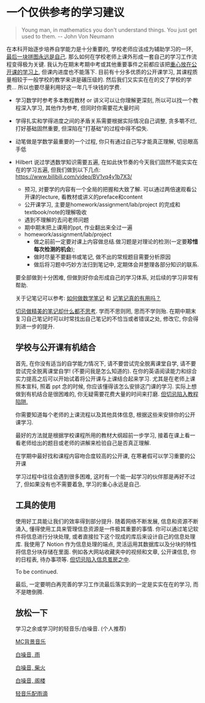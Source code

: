 # 一个仅供参考的学习建议

> Young man, in mathematics you don't understand things. You just get used to them. -- John Von Neumann

在本科开始逐步培养自学能力是十分重要的, 学校老师应该成为辅助学习的一环, <u>最后一块拼图永远是自己</u>. 那么如何在学校老师上课外形成一套自己的学习工作流程变得极为关键. 我认为在期末考期中考或其他重要事件之前都应该把<u>重心放在公开课的学习上</u>, 但课内进度也不能落下. 目前有十分多优质的公开课学习, 其课程质量相较于一般学校的教学来讲是碾压级的. 然后我们又实实在在的交了学校的学费... 所以也要尽量利用好这一年几千块钱的学费.

* 学习数学时参考多本教程教材 or 讲义可以让你理解更深刻, 所以可以找一个教程深入学习, 其他作为参考, 但同时你需要花大量时间

* 学得扎实和学得进度之间的矛盾关系需要根据实际情况自己调整, 贪多嚼不烂, 打好基础固然重要, 但深陷在"打基础"的过程中得不偿失. 

* 动笔做是学数学最重要的一个过程, 你只有通过自己写才能真正理解, 切忌眼高手低

* Hilbert 说过学透数学知识需要五遍, 在如此快节奏的今天我们固然不能实实在在的学习五遍, 但我们做到以下几点: https://www.bilibili.com/video/BV1vq4y1b7X3/

  * 预习, 对要学的内容有一个全局的把握和大致了解. 可以通过两倍速观看公开课的lecture, 看教材或讲义的preface和content
  * 公开课学习, 主要是homework/assignment/lab/project 的完成和textbook/note的理解吸收
  * 遇到不理解的去问老师问题
  * 期中期末把上课用的ppt, 作业翻出来全过一遍
  * homework/assignment/lab/project
    * 做之前前一定要对课上内容做总结.做习题是对理论的检测(一定要**珍惜每次检测的机会**);
    * 做时尽量不要翻书或笔记, 做不出的常规题目需要分析原因
    * 做后将习题中巧妙方法归到笔记中, 定期体会并整理各部分知识的联系.

  要全部做到十分困难, 但做到好你会形成自己的学习体系, 对后续的学习非常有帮助.

  关于记笔记可以参考: [如何做数学笔记](https://zhuanlan.zhihu.com/p/24805724) 和 [记笔记真的有用吗？](https://www.zhihu.com/question/36969026/answers/updated)

  <u>切忌做精美的笔记却什么都不思考</u>. 学而不思则罔, 思而不学则殆. 在期中期末复习自己笔记时可以时常找出自己笔记的不恰当或者错误之处, 修改它, 你会得到进一步的提升.

  ## 学校与公开课有机结合

  首先, 在你没有适当的自学能力情况下, 请不要尝试完全脱离课堂自学, 请不要尝试完全脱离课堂自学! (不要问我是怎么知道的). 在你的英语阅读能力和综合实力提高之后可以开始试着将公开课与上课结合起来学习. 尤其是在老师上课照本宣科, 照着 ppt 念的时候, 你应该懂得该怎么安排这门课的学习. 实际上想做到有机结合是很困难的, 你无疑需要花费大量的时间来打磨. <u>但切忌陷入教程陷阱.</u>

  你需要知道每个老师的上课流程以及其他具体信息, 根据这些来安排你的公开课学习.

  最好的方法就是根据学校课程所用的教材大纲超前一步学习, 接着在课上看一看老师给出的题目或老师的讲解来检验自己是否真正理解.

  在学期中最好找和课程内容吻合度较高的公开课, 在寒暑假可以学习重要的公开课

  学习过程中往往会遇到很多困难, 这时有一个能一起学习的伙伴那是再好不过了, 但如果没有也不需要着急, 学习的重心永远是自己.

  ## 工具的使用

  使用好工具能让我们的效率得到部分提升. 随着网络不断发展, 信息和资源不断涌入, 懂得使用工具来管理信息资源是一件极其重要的事情. 你可以通过笔记软件将信息进行分块处理, 或者直接拉下这个现成的库后来设计自己的信息处理库. 我使用了 Notion 作为信息处理的端点, 灵活运用其数据库以及分块的特性将信息分块存储在里面. 例如各大网站收藏夹中的视频和文章, 公开课信息, 你的日程表, 待办事项等. <u>但切忌陷入信息茧房之中</u>.

  To be continued.

  最后, 一定要明白再完善的学习工作流最后落实到的一定是实实在在的学习, 而不是瞎倒腾.

  ## 放松一下

  学习之余或学习时的轻音乐/白噪音. (个人推荐)

  [MC背景音乐](https://www.bilibili.com/video/BV1Cx411J7f3/)

  [白噪音, 雨](https://www.bilibili.com/video/BV1mP4y127KN/)

  [白噪音, 柴火](https://www.bilibili.com/video/BV1sy4y137YU/)

  [白噪音, 阁楼](https://www.bilibili.com/video/BV124411E7ow/)

  [轻音乐配雨滴](https://www.bilibili.com/video/BV1Cp4y1X7eN/)

